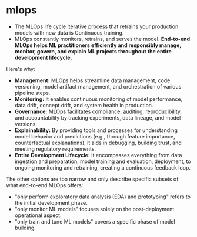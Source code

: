 # mlops
- The MLOps life cycle iterative process that retrains your production models with new data is Continuous training.
- MLOps constantly monitors, retrains, and serves the model. 
**End-to-end MLOps helps ML practitioners efficiently and responsibly manage, monitor, govern, and explain ML projects throughout the entire development lifecycle.**

Here's why:

* **Management:** MLOps helps streamline data management, code versioning, model artifact management, and orchestration of various pipeline steps.
* **Monitoring:** It enables continuous monitoring of model performance, data drift, concept drift, and system health in production.
* **Governance:** MLOps facilitates compliance, auditing, reproducibility, and accountability by tracking experiments, data lineage, and model versions.
* **Explainability:** By providing tools and processes for understanding model behavior and predictions (e.g., through feature importance, counterfactual explanations), it aids in debugging, building trust, and meeting regulatory requirements.
* **Entire Development Lifecycle:** It encompasses everything from data ingestion and preparation, model training and evaluation, deployment, to ongoing monitoring and retraining, creating a continuous feedback loop.

The other options are too narrow and only describe specific subsets of what end-to-end MLOps offers:
* "only perform exploratory data analysis (EDA) and prototyping" refers to the initial development phase.
* "only monitor ML models" focuses solely on the post-deployment operational aspect.
* "only train and tune ML models" covers a specific phase of model building.
